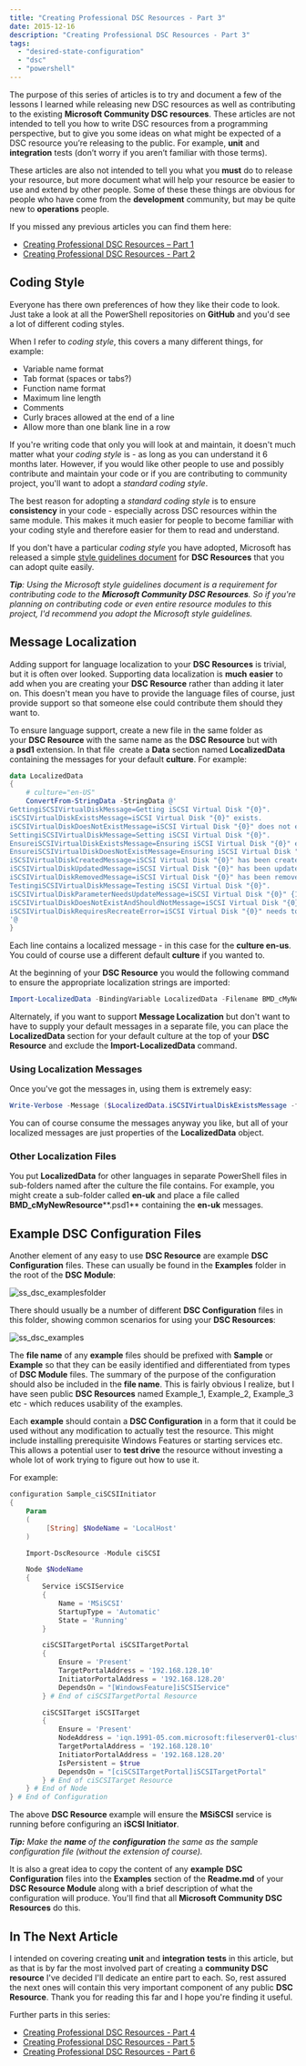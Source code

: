 ```yaml
---
title: "Creating Professional DSC Resources - Part 3"
date: 2015-12-16
description: "Creating Professional DSC Resources - Part 3"
tags:
  - "desired-state-configuration"
  - "dsc"
  - "powershell"
---
```


The purpose of this series of articles is to try and document a few of the lessons I learned while releasing new DSC resources as well as contributing to the existing **Microsoft Community DSC resources**. These articles are not intended to tell you how to write DSC resources from a programming perspective, but to give you some ideas on what might be expected of a DSC resource you’re releasing to the public. For example, **unit** and **integration** tests (don’t worry if you aren’t familiar with those terms).

These articles are also not intended to tell you what you **must** do to release your resource, but more document what will help your resource be easier to use and extend by other people. Some of these these things are obvious for people who have come from the **development** community, but may be quite new to **operations** people.

If you missed any previous articles you can find them here:

- [Creating Professional DSC Resources – Part 1](/blog/creating-professional-dsc-resources-part-1/)
- [Creating Professional DSC Resources - Part 2](/blog/creating-professional-dsc-resources-part-2/)

## Coding Style

Everyone has there own preferences of how they like their code to look. Just take a look at all the PowerShell repositories on **GitHub** and you'd see a lot of different coding styles.

When I refer to _coding style_, this covers a many different things, for example:

- Variable name format
- Tab format (spaces or tabs?)
- Function name format
- Maximum line length
- Comments
- Curly braces allowed at the end of a line
- Allow more than one blank line in a row

If you're writing code that only you will look at and maintain, it doesn't much matter what your _coding style_ is - as long as you can understand it 6 months later. However, if you would like other people to use and possibly  contribute and maintain your code or if you are contributing to community project, you'll want to adopt a _standard coding style_.

The best reason for adopting a _standard coding style_ is to ensure **consistency** in your code - especially across DSC resources within the same module. This makes it much easier for people to become familiar with your coding style and therefore easier for them to read and understand.

If you don't have a particular _coding style_ you have adopted, Microsoft has released a simple [style guidelines document](https://github.com/PowerShell/DscResources/blob/master/StyleGuidelines.md) for **DSC Resources** that you can adopt quite easily.

_**Tip**: Using the Microsoft style guidelines document is a requirement for contributing code to the **Microsoft Community DSC Resources**. So if you're planning on contributing code or even entire resource modules to this project, I'd recommend you adopt the Microsoft style guidelines._

## Message Localization

Adding support for language localization to your **DSC Resources** is trivial, but it is often over looked. Supporting data localization is **much** **easier** to add when you are creating your **DSC Resource** rather than adding it later on. This doesn't mean you have to provide the language files of course, just provide support so that someone else could contribute them should they want to.

To ensure language support, create a new file in the same folder as your **DSC Resource** with the same name as the **DSC Resource** but with a **psd1** extension. In that file  create a **Data** section named **LocalizedData** containing the messages for your default **culture**. For example:

```powershell
data LocalizedData
{
    # culture="en-US"
    ConvertFrom-StringData -StringData @'
GettingiSCSIVirtualDiskMessage=Getting iSCSI Virtual Disk "{0}".
iSCSIVirtualDiskExistsMessage=iSCSI Virtual Disk "{0}" exists.
iSCSIVirtualDiskDoesNotExistMessage=iSCSI Virtual Disk "{0}" does not exist.
SettingiSCSIVirtualDiskMessage=Setting iSCSI Virtual Disk "{0}".
EnsureiSCSIVirtualDiskExistsMessage=Ensuring iSCSI Virtual Disk "{0}" exists.
EnsureiSCSIVirtualDiskDoesNotExistMessage=Ensuring iSCSI Virtual Disk "{0}" does not exist.
iSCSIVirtualDiskCreatedMessage=iSCSI Virtual Disk "{0}" has been created.
iSCSIVirtualDiskUpdatedMessage=iSCSI Virtual Disk "{0}" has been updated.
iSCSIVirtualDiskRemovedMessage=iSCSI Virtual Disk "{0}" has been removed.
TestingiSCSIVirtualDiskMessage=Testing iSCSI Virtual Disk "{0}".
iSCSIVirtualDiskParameterNeedsUpdateMessage=iSCSI Virtual Disk "{0}" {1} is different. Change required.
iSCSIVirtualDiskDoesNotExistAndShouldNotMessage=iSCSI Virtual Disk "{0}" does not exist and should not. Change not required.
iSCSIVirtualDiskRequiresRecreateError=iSCSI Virtual Disk "{0}" needs to be deleted and recreated. Please perform this manually.
'@
}
```

Each line contains a localized message - in this case for the **culture en-us**. You could of course use a different default **culture** if you wanted to.

At the beginning of your **DSC Resource** you would the following command to ensure the appropriate localization strings are imported:

```powershell
Import-LocalizedData -BindingVariable LocalizedData -Filename BMD_cMyNewResource.psd1
```

Alternately, if you want to support **Message Localization** but don't want to have to supply your default messages in a separate file, you can place the **LocalizedData** section for your default culture at the top of your **DSC Resource** and exclude the **Import-LocalizedData** command.

### Using Localization Messages

Once you've got the messages in, using them is extremely easy:

```powershell
Write-Verbose -Message ($LocalizedData.iSCSIVirtualDiskExistsMessage -f $Path)
```

You can of course consume the messages anyway you like, but all of your localized messages are just properties of the **LocalizedData** object.

### Other Localization Files

You put **LocalizedData** for other languages in separate PowerShell files in sub-folders named after the culture the file contains. For example, you might create a sub-folder called **en-uk** and place a file called **BMD\_cMyNewResource****.psd1** containing the **en-uk** messages.

## Example DSC Configuration Files

Another element of any easy to use **DSC Resource** are example **DSC Configuration** files. These can usually be found in the **Examples** folder in the root of the **DSC Module**:

![ss_dsc_examplesfolder](/assets/images/blog/ss_dsc_examplesfolder.png)

There should usually be a number of different **DSC Configuration** files in this folder, showing common scenarios for using your **DSC Resources**:

![ss_dsc_examples](/assets/images/blog/ss_dsc_examples.png)

The **file name** of any **example** files should be prefixed with **Sample** or **Example** so that they can be easily identified and differentiated from types of **DSC Module** files. The summary of the purpose of the configuration should also be included in the **file name**. This is fairly obvious I realize, but I have seen public **DSC Resources** named Example\_1, Example\_2, Example\_3 etc - which reduces usability of the examples.

Each **example** should contain a **DSC Configuration** in a form that it could be used without any modification to actually test the resource. This might include installing prerequisite Windows Features or starting services etc. This allows a potential user to **test drive** the resource without investing a whole lot of work trying to figure out how to use it.

For example:

```powershell
configuration Sample_ciSCSIInitiator
{
    Param
    (
         [String] $NodeName = 'LocalHost'
    )

    Import-DscResource -Module ciSCSI

    Node $NodeName
    {
        Service iSCSIService 
        { 
            Name = 'MSiSCSI'
            StartupType = 'Automatic'
            State = 'Running'  
        }

        ciSCSITargetPortal iSCSITargetPortal
        {
            Ensure = 'Present'
            TargetPortalAddress = '192.168.128.10' 
            InitiatorPortalAddress = '192.168.128.20'
            DependsOn = "[WindowsFeature]iSCSIService" 
        } # End of ciSCSITargetPortal Resource

        ciSCSITarget iSCSITarget
        {
            Ensure = 'Present'
            NodeAddress = 'iqn.1991-05.com.microsoft:fileserver01-cluster-target'
            TargetPortalAddress = '192.168.128.10'
            InitiatorPortalAddress = '192.168.128.20' 
            IsPersistent = $true 
            DependsOn = "[ciSCSITargetPortal]iSCSITargetPortal" 
        } # End of ciSCSITarget Resource
    } # End of Node
} # End of Configuration
```

The above **DSC Resource** example will ensure the **MSiSCSI** service is running before configuring an **iSCSI Initiator**.

_**Tip:** Make the **name** of the **configuration** the same as the sample configuration file (without the extension of course)._

It is also a great idea to copy the content of any **example** **DSC Configuration** files into the **Examples** section of the **Readme.md** of your **DSC Resource Module** along with a brief description of what the configuration will produce. You'll find that all **Microsoft Community DSC Resources** do this.

## In The Next Article

I intended on covering creating **unit** and **integration** **tests** in this article, but as that is by far the most involved part of creating a **community DSC resource** I've decided I'll dedicate an entire part to each. So, rest assured the next ones will contain this very important component of any public **DSC Resource**. Thank you for reading this far and I hope you're finding it useful.

Further parts in this series:

- [Creating Professional DSC Resources - Part 4](/blog/creating-professional-dsc-resources-part-4/)
- [Creating Professional DSC Resources - Part 5](/blog/creating-professional-dsc-resources-part-5/)
- [Creating Professional DSC Resources - Part 6](/blog/creating-professional-dsc-resources-part-6/)
